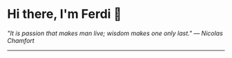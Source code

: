 <h1>Hi there, I'm Ferdi 👋</h1>

<p><em>
  "It is passion that makes man live; wisdom makes one only last." — Nicolas Chamfort
</em></p>

---
